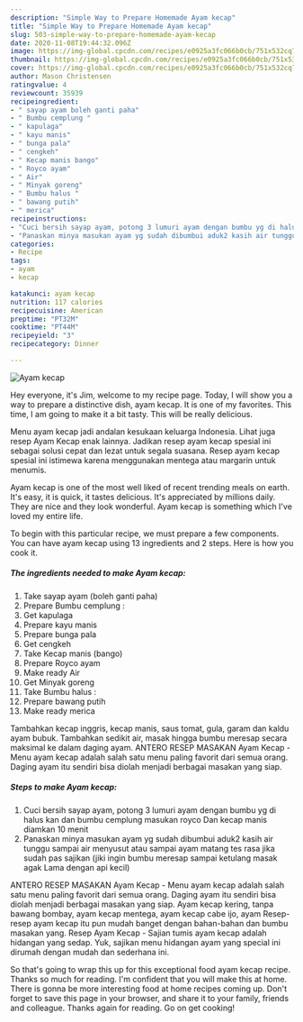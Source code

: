 ```yaml
---
description: "Simple Way to Prepare Homemade Ayam kecap"
title: "Simple Way to Prepare Homemade Ayam kecap"
slug: 503-simple-way-to-prepare-homemade-ayam-kecap
date: 2020-11-08T19:44:32.096Z
image: https://img-global.cpcdn.com/recipes/e0925a3fc066b0cb/751x532cq70/ayam-kecap-foto-resep-utama.jpg
thumbnail: https://img-global.cpcdn.com/recipes/e0925a3fc066b0cb/751x532cq70/ayam-kecap-foto-resep-utama.jpg
cover: https://img-global.cpcdn.com/recipes/e0925a3fc066b0cb/751x532cq70/ayam-kecap-foto-resep-utama.jpg
author: Mason Christensen
ratingvalue: 4
reviewcount: 35939
recipeingredient:
- " sayap ayam boleh ganti paha"
- " Bumbu cemplung "
- " kapulaga"
- " kayu manis"
- " bunga pala"
- " cengkeh"
- " Kecap manis bango"
- " Royco ayam"
- " Air"
- " Minyak goreng"
- " Bumbu halus "
- " bawang putih"
- " merica"
recipeinstructions:
- "Cuci bersih sayap ayam, potong 3 lumuri ayam dengan bumbu yg di halus kan dan bumbu cemplung masukan royco Dan kecap manis diamkan 10 menit"
- "Panaskan minya masukan ayam yg sudah dibumbui aduk2 kasih air tunggu sampai air menyusut atau sampai ayam matang tes rasa jika sudah pas sajikan (jiki ingin bumbu meresap sampai ketulang masak agak Lama dengan api kecil)"
categories:
- Recipe
tags:
- ayam
- kecap

katakunci: ayam kecap 
nutrition: 117 calories
recipecuisine: American
preptime: "PT32M"
cooktime: "PT44M"
recipeyield: "3"
recipecategory: Dinner

---
```



![Ayam kecap](https://img-global.cpcdn.com/recipes/e0925a3fc066b0cb/751x532cq70/ayam-kecap-foto-resep-utama.jpg)

Hey everyone, it's Jim, welcome to my recipe page. Today, I will show you a way to prepare a distinctive dish, ayam kecap. It is one of my favorites. This time, I am going to make it a bit tasty. This will be really delicious.

Menu ayam kecap jadi andalan kesukaan keluarga Indonesia. Lihat juga resep Ayam Kecap enak lainnya. Jadikan resep ayam kecap spesial ini sebagai solusi cepat dan lezat untuk segala suasana. Resep ayam kecap spesial ini istimewa karena menggunakan mentega atau margarin untuk menumis.

Ayam kecap is one of the most well liked of recent trending meals on earth. It's easy, it is quick, it tastes delicious. It's appreciated by millions daily. They are nice and they look wonderful. Ayam kecap is something which I've loved my entire life.


To begin with this particular recipe, we must prepare a few components. You can have ayam kecap using 13 ingredients and 2 steps. Here is how you cook it.

<!--inarticleads1-->

##### The ingredients needed to make Ayam kecap:

1. Take  sayap ayam (boleh ganti paha)
1. Prepare  Bumbu cemplung :
1. Get  kapulaga
1. Prepare  kayu manis
1. Prepare  bunga pala
1. Get  cengkeh
1. Take  Kecap manis (bango)
1. Prepare  Royco ayam
1. Make ready  Air
1. Get  Minyak goreng
1. Take  Bumbu halus :
1. Prepare  bawang putih
1. Make ready  merica


Tambahkan kecap inggris, kecap manis, saus tomat, gula, garam dan kaldu ayam bubuk. Tambahkan sedikit air, masak hingga bumbu meresap secara maksimal ke dalam daging ayam. ANTERO RESEP MASAKAN Ayam Kecap - Menu ayam kecap adalah salah satu menu paling favorit dari semua orang. Daging ayam itu sendiri bisa diolah menjadi berbagai masakan yang siap. 

<!--inarticleads2-->

##### Steps to make Ayam kecap:

1. Cuci bersih sayap ayam, potong 3 lumuri ayam dengan bumbu yg di halus kan dan bumbu cemplung masukan royco Dan kecap manis diamkan 10 menit
1. Panaskan minya masukan ayam yg sudah dibumbui aduk2 kasih air tunggu sampai air menyusut atau sampai ayam matang tes rasa jika sudah pas sajikan (jiki ingin bumbu meresap sampai ketulang masak agak Lama dengan api kecil)


ANTERO RESEP MASAKAN Ayam Kecap - Menu ayam kecap adalah salah satu menu paling favorit dari semua orang. Daging ayam itu sendiri bisa diolah menjadi berbagai masakan yang siap. Ayam kecap kering, tanpa bawang bombay, ayam kecap mentega, ayam kecap cabe ijo, ayam Resep-resep ayam kecap itu pun mudah banget dengan bahan-bahan dan bumbu masakan yang. Resep Ayam Kecap - Sajian tumis ayam kecap adalah hidangan yang sedap. Yuk, sajikan menu hidangan ayam yang special ini dirumah dengan mudah dan sederhana ini. 

So that's going to wrap this up for this exceptional food ayam kecap recipe. Thanks so much for reading. I'm confident that you will make this at home. There is gonna be more interesting food at home recipes coming up. Don't forget to save this page in your browser, and share it to your family, friends and colleague. Thanks again for reading. Go on get cooking!
